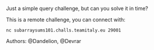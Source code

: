 Just a simple query challenge, but can you solve it in time?

This is a remote challenge, you can connect with:

`nc subarraysums101.challs.teamitaly.eu 29001`

Authors: @Dandelion, @Devrar